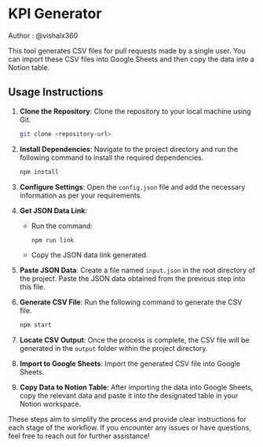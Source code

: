 # KPI Generator

Author : @vishalx360

This tool generates CSV files for pull requests made by a single user. You can import these CSV files into Google Sheets and then copy the data into a Notion table.


## Usage Instructions

1. **Clone the Repository**: Clone the repository to your local machine using Git.

    ```bash
    git clone <repository-url>
    ```

2. **Install Dependencies**: Navigate to the project directory and run the following command to install the required dependencies.

    ```bash
    npm install
    ```

3. **Configure Settings**: Open the `config.json` file and add the necessary information as per your requirements.

4. **Get JSON Data Link**:
   
    - Run the command:
      
      ```bash
      npm run link
      ```
      
    - Copy the JSON data link generated.

5. **Paste JSON Data**: Create a file named `input.json` in the root directory of the project. Paste the JSON data obtained from the previous step into this file.

6. **Generate CSV File**: Run the following command to generate the CSV file.
   
    ```bash
    npm start
    ```

7. **Locate CSV Output**: Once the process is complete, the CSV file will be generated in the `output` folder within the project directory.

8. **Import to Google Sheets**: Import the generated CSV file into Google Sheets.

9. **Copy Data to Notion Table**: After importing the data into Google Sheets, copy the relevant data and paste it into the designated table in your Notion workspace.

These steps aim to simplify the process and provide clear instructions for each stage of the workflow. If you encounter any issues or have questions, feel free to reach out for further assistance!